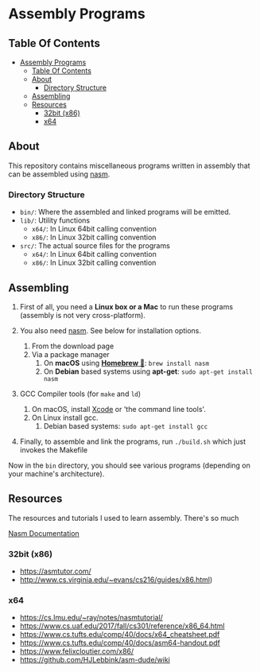 # Assembly Programs

## Table Of Contents
- [Assembly Programs](#assembly-programs)
  - [Table Of Contents](#table-of-contents)
  - [About](#about)
    - [Directory Structure](#directory-structure)
  - [Assembling](#assembling)
  - [Resources](#resources)
    - [32bit (x86)](#32bit-x86)
    - [x64](#x64)

## About
This repository contains miscellaneous programs written in assembly that can be
assembled using [nasm](https://nasm.us).

### Directory Structure
- `bin/`: Where the assembled and linked programs will be emitted.
- `lib/`: Utility functions
  - `x64/`: In Linux 64bit calling convention
  - `x86/`: In Linux 32bit calling convention
- `src/`: The actual source files for the programs
  - `x64/`: In Linux 64bit calling convention
  - `x86/`: In Linux 32bit calling convention

## Assembling
1. First of all, you need a **Linux box or a Mac** to run these programs
(assembly is not very cross-platform).

2. You also need [nasm](nasm.us). See below for installation options.
   1. From the download page
   2. Via a package manager
      1. On **macOS** using [**Homebrew 🍺**](https://brew.sh): `brew install nasm`
      2. On **Debian** based systems using **apt-get**: `sudo apt-get install nasm`
3. GCC Compiler tools (for `make` and `ld`)
   1. On macOS, install [Xcode](https://developer.apple.com/xcode/) or 'the command line tools'.
   2. On Linux install gcc.
      1. Debian based systems: `sudo apt-get install gcc`

4. Finally, to assemble and link the programs, run `./build.sh`
   which just invokes the Makefile  

Now in the `bin` directory, you should see various programs (depending on your 
machine's architecture).

## Resources
The resources and tutorials I used to learn assembly.
There's so much

[Nasm Documentation](https://www.nasm.us/xdoc/2.15.05/html/nasmdoc0.html)

### 32bit (x86)
- https://asmtutor.com/
- http://www.cs.virginia.edu/~evans/cs216/guides/x86.html)

### x64
- https://cs.lmu.edu/~ray/notes/nasmtutorial/
- https://www.cs.uaf.edu/2017/fall/cs301/reference/x86_64.html
- https://www.cs.tufts.edu/comp/40/docs/x64_cheatsheet.pdf
- https://www.cs.tufts.edu/comp/40/docs/asm64-handout.pdf
- https://www.felixcloutier.com/x86/
- https://github.com/HJLebbink/asm-dude/wiki